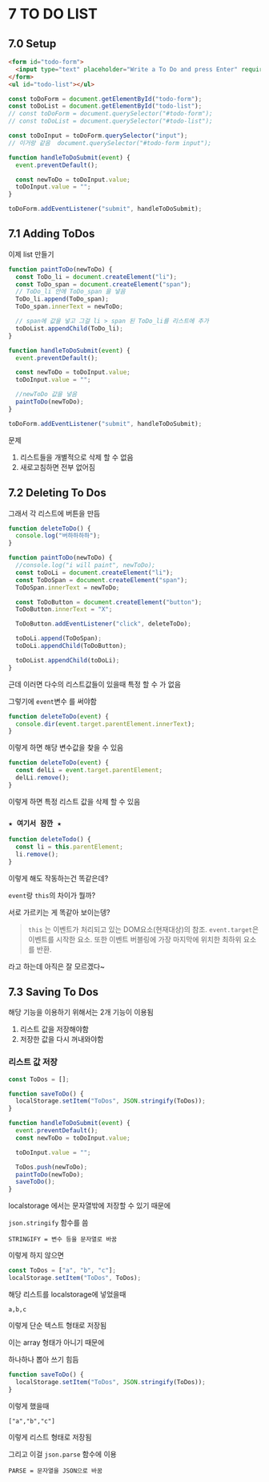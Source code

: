 # 7 TO DO LIST

## 7.0 Setup

```html
<form id="todo-form">
  <input type="text" placeholder="Write a To Do and press Enter" required />
</form>
<ul id="todo-list"></ul>
```

```js
const toDoForm = document.getElementById("todo-form");
const toDoList = document.getElementById("todo-list");
// const toDoForm = document.querySelector("#todo-form");
// const toDoList = document.querySelector("#todo-list");

const toDoInput = toDoForm.querySelector("input");
// 이거랑 같음  document.querySelector("#todo-form input");

function handleToDoSubmit(event) {
  event.preventDefault();

  const newToDo = toDoInput.value;
  toDoInput.value = "";
}

toDoForm.addEventListener("submit", handleToDoSubmit);
```

## 7.1 Adding ToDos

이제 list 만들기

```js
function paintToDo(newToDo) {
  const ToDo_li = document.createElement("li");
  const ToDo_span = document.createElement("span");
  // ToDo_li 안에 ToDo_span 을 넣음
  ToDo_li.append(ToDo_span);
  ToDo_span.innerText = newToDo;

  // span에 값을 넣고 그걸 li > span 된 ToDo_li를 리스트에 추가
  toDoList.appendChild(ToDo_li);
}

function handleToDoSubmit(event) {
  event.preventDefault();

  const newToDo = toDoInput.value;
  toDoInput.value = "";

  //newToDo 값을 넣음
  paintToDo(newToDo);
}

toDoForm.addEventListener("submit", handleToDoSubmit);
```

문제

1. 리스트들을 개별적으로 삭제 할 수 없음
2. 새로고침하면 전부 없어짐

## 7.2 Deleting To Dos

그래서 각 리스트에 버튼을 만듬

```js
function deleteToDo() {
  console.log("버하하하하");
}

function paintToDo(newToDo) {
  //console.log("i will paint", newToDo);
  const toDoLi = document.createElement("li");
  const ToDoSpan = document.createElement("span");
  ToDoSpan.innerText = newToDo;

  const ToDoButton = document.createElement("button");
  ToDoButton.innerText = "X";

  ToDoButton.addEventListener("click", deleteToDo);

  toDoLi.append(ToDoSpan);
  toDoLi.appendChild(ToDoButton);

  toDoList.appendChild(toDoLi);
}
```

근데 이러면 다수의 리스트값들이 있을때
특정 할 수 가 없음

그렇기에 `event`변수 를 써야함

```js
function deleteToDo(event) {
  console.dir(event.target.parentElement.innerText);
}
```

이렇게 하면 해당 변수값을 찾을 수 있음

```js
function deleteToDo(event) {
  const delLi = event.target.parentElement;
  delLi.remove();
}
```

이렇게 하면 특정 리스트 값을 삭제 할 수 있음

### `★ 여기서 잠깐 ★`

```js
function deleteTodo() {
  const li = this.parentElement;
  li.remove();
}
```

이렇게 해도 작동하는건 똑같은데?

`event`랑 `this`의 차이가 뭘까?

서로 가르키는 게 똑같아 보이는뎅?

> `this` 는 이벤트가 처리되고 있는 DOM요소(현재대상)의 참조.
> `event.target`은 이벤트를 시작한 요소.
> 또한 이벤트 버블링에 가장 마지막에 위치한 최하위 요소를 반환.

라고 하는데 아직은 잘 모르겠다~

## 7.3 Saving To Dos

해당 기능을 이용하기 위해서는 2개 기능이 이용됨

1. 리스트 값을 저장해야함
2. 저장한 값을 다시 꺼내와야함

### 리스트 값 저장

```js
const ToDos = [];

function saveToDo() {
  localStorage.setItem("ToDos", JSON.stringify(ToDos));
}

function handleToDoSubmit(event) {
  event.preventDefault();
  const newToDo = toDoInput.value;

  toDoInput.value = "";

  ToDos.push(newToDo);
  paintToDo(newToDo);
  saveToDo();
}
```

localstorage 에서는 문자열밖에 저장할 수 있기 때문에

`json.stringify` 함수를 씀

    STRINGIFY = 변수 등을 문자열로 바꿈

이렇게 하지 않으면

```js
const ToDos = ["a", "b", "c"];
localStorage.setItem("ToDos", ToDos);
```

해당 리스트를 localstorage에 넣었을때

    a,b,c

이렇게 단순 텍스트 형태로 저장됨

이는 array 형태가 아니기 때문에

하나하나 뽑아 쓰기 힘듬

```js
function saveToDo() {
  localStorage.setItem("ToDos", JSON.stringify(ToDos));
}
```

이렇게 했을때

    ["a","b","c"]

이렇게 리스트 형태로 저장됨

그리고 이걸 `json.parse` 함수에 이용

    PARSE = 문자열을 JSON으로 바꿈
